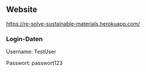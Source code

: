 ## Website
https://re-solve-sustainable-materials.herokuapp.com/
### Login-Daten
Username: TestUser 

Passwort: passwort123
